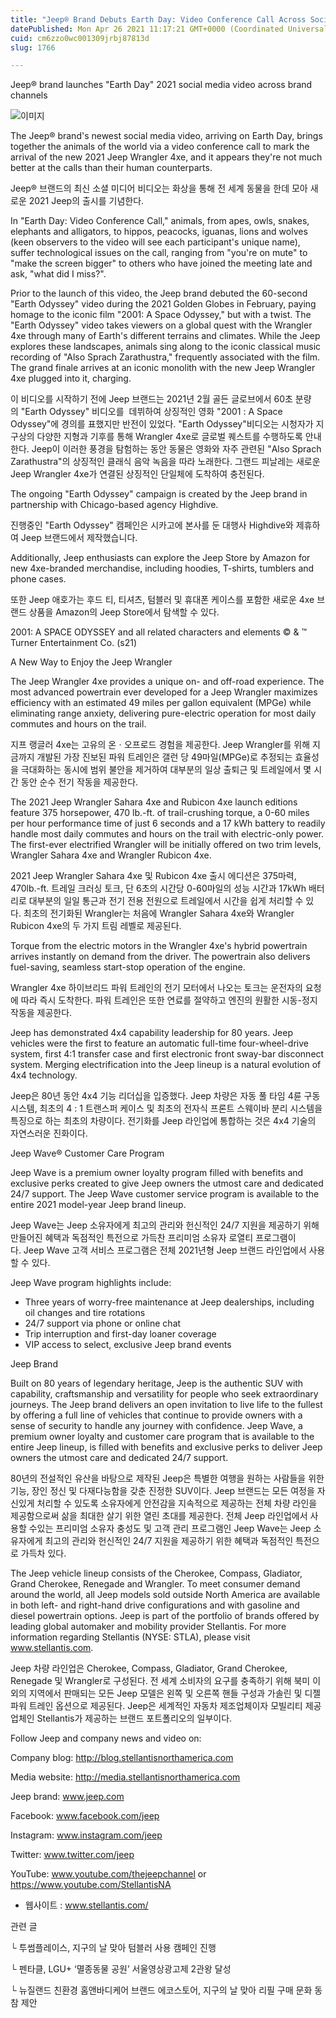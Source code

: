 ```yaml
---
title: "Jeep® Brand Debuts Earth Day: Video Conference Call Across Social Media Channels to Celebrate Earth Day and Arrival of the New 2021 Jeep ..."
datePublished: Mon Apr 26 2021 11:17:21 GMT+0000 (Coordinated Universal Time)
cuid: cm6zzo0wc001309jrbj87813d
slug: 1766

---
```



Jeep® brand launches "Earth Day" 2021 social media video across brand channels

![이미지](https://cdn.hashnode.com/res/hashnode/image/upload/v1739248526110/e53c4f14-87fd-4ab2-bc00-5a2ff29186b7.jpeg)

The Jeep® brand's newest social media video, arriving on Earth Day, brings together the animals of the world via a video conference call to mark the arrival of the new 2021 Jeep Wrangler 4xe, and it appears they're not much better at the calls than their human counterparts.

Jeep® 브랜드의 최신 소셜 미디어 비디오는 화상을 통해 전 세계 동물을 한데 모아 새로운 2021 Jeep의 출시를 기념한다.

In "Earth Day: Video Conference Call," animals, from apes, owls, snakes, elephants and alligators, to hippos, peacocks, iguanas, lions and wolves (keen observers to the video will see each participant's unique name), suffer technological issues on the call, ranging from "you're on mute" to "make the screen bigger" to others who have joined the meeting late and ask, "what did I miss?".

Prior to the launch of this video, the Jeep brand debuted the 60-second "Earth Odyssey" video during the 2021 Golden Globes in February, paying homage to the iconic film "2001: A Space Odyssey," but with a twist. The "Earth Odyssey" video takes viewers on a global quest with the Wrangler 4xe through many of Earth's different terrains and climates. While the Jeep explores these landscapes, animals sing along to the iconic classical music recording of "Also Sprach Zarathustra," frequently associated with the film. The grand finale arrives at an iconic monolith with the new Jeep Wrangler 4xe plugged into it, charging.

이 비디오를 시작하기 전에 Jeep 브랜드는 2021년 2월 골든 글로브에서 60초 분량의 "Earth Odyssey" 비디오를  데뷔하여 상징적인 영화 "2001 : A Space Odyssey"에 경의를 표했지만 반전이 있었다. "Earth Odyssey"비디오는 시청자가 지구상의 다양한 지형과 기후를 통해 Wrangler 4xe로 글로벌 퀘스트를 수행하도록 안내한다. Jeep이 이러한 풍경을 탐험하는 동안 동물은 영화와 자주 관련된 "Also Sprach Zarathustra"의 상징적인 클래식 음악 녹음을 따라 노래한다. 그랜드 피날레는 새로운 Jeep Wrangler 4xe가 연결된 상징적인 단일체에 도착하여 충전된다.

The ongoing "Earth Odyssey" campaign is created by the Jeep brand in partnership with Chicago-based agency Highdive.

진행중인 "Earth Odyssey" 캠페인은 시카고에 본사를 둔 대행사 Highdive와 제휴하여 Jeep 브랜드에서 제작했습니다.

Additionally, Jeep enthusiasts can explore the Jeep Store by Amazon for new 4xe-branded merchandise, including hoodies, T-shirts, tumblers and phone cases.

또한 Jeep 애호가는 후드 티, 티셔츠, 텀블러 및 휴대폰 케이스를 포함한 새로운 4xe 브랜드 상품을 Amazon의 Jeep Store에서 탐색할 수 있다.

2001: A SPACE ODYSSEY and all related characters and elements © & ™ Turner Entertainment Co. (s21)

A New Way to Enjoy the Jeep Wrangler

The Jeep Wrangler 4xe provides a unique on- and off-road experience. The most advanced powertrain ever developed for a Jeep Wrangler maximizes efficiency with an estimated 49 miles per gallon equivalent (MPGe) while eliminating range anxiety, delivering pure-electric operation for most daily commutes and hours on the trail.

지프 랭글러 4xe는 고유의 온ㆍ오프로드 경험을 제공한다. Jeep Wrangler를 위해 지금까지 개발된 가장 진보된 파워 트레인은 갤런 당 49마일(MPGe)로 추정되는 효율성을 극대화하는 동시에 범위 불안을 제거하여 대부분의 일상 출퇴근 및 트레일에서 몇 시간 동안 순수 전기 작동을 제공한다.

The 2021 Jeep Wrangler Sahara 4xe and Rubicon 4xe launch editions feature 375 horsepower, 470 lb.-ft. of trail-crushing torque, a 0-60 miles per hour performance time of just 6 seconds and a 17 kWh battery to readily handle most daily commutes and hours on the trail with electric-only power. The first-ever electrified Wrangler will be initially offered on two trim levels, Wrangler Sahara 4xe and Wrangler Rubicon 4xe.

2021 Jeep Wrangler Sahara 4xe 및 Rubicon 4xe 출시 에디션은 375마력, 470lb.-ft. 트레일 크러싱 토크, 단 6초의 시간당 0-60마일의 성능 시간과 17kWh 배터리로 대부분의 일일 통근과 전기 전용 전원으로 트레일에서 시간을 쉽게 처리할 수 ​​있다. 최초의 전기화된 Wrangler는 처음에 Wrangler Sahara 4xe와 Wrangler Rubicon 4xe의 두 가지 트림 레벨로 제공된다.

Torque from the electric motors in the Wrangler 4xe's hybrid powertrain arrives instantly on demand from the driver. The powertrain also delivers fuel-saving, seamless start-stop operation of the engine.

Wrangler 4xe 하이브리드 파워 트레인의 전기 모터에서 나오는 토크는 운전자의 요청에 따라 즉시 도착한다. 파워 트레인은 또한 연료를 절약하고 엔진의 원활한 시동-정지 작동을 제공한다.

Jeep has demonstrated 4x4 capability leadership for 80 years. Jeep vehicles were the first to feature an automatic full-time four-wheel-drive system, first 4:1 transfer case and first electronic front sway-bar disconnect system. Merging electrification into the Jeep lineup is a natural evolution of 4x4 technology.

Jeep은 80년 동안 4x4 기능 리더십을 입증했다. Jeep 차량은 자동 풀 타임 4륜 구동 시스템, 최초의 4 : 1 트랜스퍼 케이스 및 최초의 전자식 프론트 스웨이바 분리 시스템을 특징으로 하는 최초의 차량이다. 전기화를 Jeep 라인업에 통합하는 것은 4x4 기술의 자연스러운 진화이다.

Jeep Wave® Customer Care Program

Jeep Wave is a premium owner loyalty program filled with benefits and exclusive perks created to give Jeep owners the utmost care and dedicated 24/7 support. The Jeep Wave customer service program is available to the entire 2021 model-year Jeep brand lineup.

Jeep Wave는 Jeep 소유자에게 최고의 관리와 헌신적인 24/7 지원을 제공하기 위해 만들어진 혜택과 독점적인 특전으로 가득찬 프리미엄 소유자 로열티 프로그램이다. Jeep Wave 고객 서비스 프로그램은 전체 2021년형 Jeep 브랜드 라인업에서 사용할 수 있다.

Jeep Wave program highlights include:

- Three years of worry-free maintenance at Jeep dealerships, including oil changes and tire rotations
- 24/7 support via phone or online chat
- Trip interruption and first-day loaner coverage
- VIP access to select, exclusive Jeep brand events

Jeep Brand

Built on 80 years of legendary heritage, Jeep is the authentic SUV with capability, craftsmanship and versatility for people who seek extraordinary journeys. The Jeep brand delivers an open invitation to live life to the fullest by offering a full line of vehicles that continue to provide owners with a sense of security to handle any journey with confidence. Jeep Wave, a premium owner loyalty and customer care program that is available to the entire Jeep lineup, is filled with benefits and exclusive perks to deliver Jeep owners the utmost care and dedicated 24/7 support.

80년의 전설적인 유산을 바탕으로 제작된 Jeep은 특별한 여행을 원하는 사람들을 위한 기능, 장인 정신 및 다재다능함을 갖춘 진정한 SUV이다. Jeep 브랜드는 모든 여정을 자신있게 처리할 수 ​​있도록 소유자에게 안전감을 지속적으로 제공하는 전체 차량 라인을 제공함으로써 삶을 최대한 살기 위한 열린 초대를 제공한다. 전체 Jeep 라인업에서 사용할 수있는 프리미엄 소유자 충성도 및 고객 관리 프로그램인 Jeep Wave는 Jeep 소유자에게 최고의 관리와 헌신적인 24/7 지원을 제공하기 위한 혜택과 독점적인 특전으로 가득차 있다.

The Jeep vehicle lineup consists of the Cherokee, Compass, Gladiator, Grand Cherokee, Renegade and Wrangler. To meet consumer demand around the world, all Jeep models sold outside North America are available in both left- and right-hand drive configurations and with gasoline and diesel powertrain options. Jeep is part of the portfolio of brands offered by leading global automaker and mobility provider Stellantis. For more information regarding Stellantis (NYSE: STLA), please visit www.stellantis.com.

Jeep 차량 라인업은 Cherokee, Compass, Gladiator, Grand Cherokee, Renegade 및 Wrangler로 구성된다. 전 세계 소비자의 요구를 충족하기 위해 북미 이외의 지역에서 판매되는 모든 Jeep 모델은 왼쪽 및 오른쪽 핸들 구성과 가솔린 및 디젤 파워 트레인 옵션으로 제공된다. Jeep은 세계적인 자동차 제조업체이자 모빌리티 제공업체인 Stellantis가 제공하는 브랜드 포트폴리오의 일부이다.

Follow Jeep and company news and video on:

Company blog: http://blog.stellantisnorthamerica.com

Media website: http://media.stellantisnorthamerica.com

Jeep brand: www.jeep.com

Facebook: www.facebook.com/jeep

Instagram: www.instagram.com/jeep

Twitter: www.twitter.com/jeep

YouTube: www.youtube.com/thejeepchannel or https://www.youtube.com/StellantisNA

- 웹사이트 : www.stellantis.com/

관련 글

└ 투썸플레이스, 지구의 날 맞아 텀블러 사용 캠페인 진행

└ 펜타클, LGU+ ‘멸종동물 공원’ 서울영상광고제 2관왕 달성

└ 뉴질랜드 친환경 홈앤바디케어 브랜드 에코스토어, 지구의 날 맞아 리필 구매 문화 동참 제안